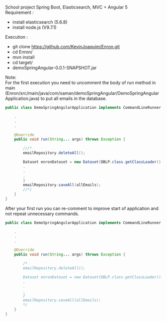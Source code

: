 School project Spring Boot, Elasticsearch, MVC + Angular 5  
Requirement :  
  - install elasticsearch (5.6.8)  
  - install node.js (V9.7.1)  

Execution :  
  - git clone https://github.com/KevinJoaquim/Enron.git
  - cd Enron/  
  - mvn install  
  - cd target/  
  - demoSpringAngular-0.0.1-SNAPSHOT.jar
  
Note:  
For the first execution you need to uncomment the body of run method in main (Enron/src/main/java/com/saman/demoSpringAngular/DemoSpringAngularApplication.java) to put all emails in the database.  
  
```java
public class DemoSpringAngularApplication implements CommandLineRunner {

    .
    .
    .

    @Override
    public void run(String... args) throws Exception {

        ///*
        emailRepository.deleteAll();

        Dataset enronDataset = new Dataset(DBLP.class.getClassLoader().getResource("enron").getFile());
        .
        .
        .
        }
        emailRepository.saveAll(allEmails);
        //*/
    }
}
```
After your first run you can re-comment to improve start of application and not repeat unnecessary commands.  
  
```java
public class DemoSpringAngularApplication implements CommandLineRunner {

    .
    .
    .

    @Override
    public void run(String... args) throws Exception {

        /*
        emailRepository.deleteAll();

        Dataset enronDataset = new Dataset(DBLP.class.getClassLoader().getResource("enron").getFile());
        .
        .
        .
        }
        emailRepository.saveAll(allEmails);
        */
    }
}
```

